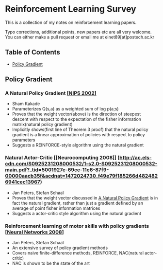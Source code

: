 # Reinforcement Learning Survey

This is a collection of my notes on reinforcement learning papers.

Typo corrections, additional points, new papers etc are all very welcome. You can either make a pull request or email me at einet89[at]postech.ac.kr


## Table of Contents

- [Policy Gradient](https://github.com/yoonholee/Reinforcement-Learning-Survey#policy-gradient)


## Policy Gradient

### A Natural Policy Gradient [[NIPS 2002]](http://papers.nips.cc/paper/2073-a-natural-policy-gradient.pdf)
  - Sham Kakade
  - Parameterizes Q(s,a) as a weighted sum of log p(a;s)
  - Proves that the weight vector(above) is the direction of steepest descent with respect to the expectation of the fisher information matrix(natural policy gradient)
  - Implicitly shows(first line of Theorem 3 proof) that the natural policy gradient is a linear approximation of policies with respect to policy parameters
  - Suggests a REINFORCE-style algorithm using the natural gradient
  
### Natural Actor-Critic [[Neurocomputing 2008]] (http://ac.els-cdn.com/S0925231208000532/1-s2.0-S0925231208000532-main.pdf?_tid=5001927e-69ce-11e6-87f9-00000aacb35f&acdnat=1472024730_f49e79f185266d4824826941cec13967)
  - Jan Peters, Stefan Schaal
  - Proves that the weight vector discussed in [A Natural Policy Gradient](https://github.com/yoonholee/Reinforcement-Learning-Survey#a-natural-policy-gradient) is in fact the natural gradient, rather than just a gradient defined by an average of point fisher information matrices
  - Suggests a actor-critic style algorithm using the natural gradient

### Reinforcement learning of motor skills with policy gradients [[Neural Networks 2008]](http://is.tuebingen.mpg.de/fileadmin/user_upload/files/publications/Neural-Netw-2008-21-682_4867[0].pdf)
  - Jan Peters, Stefan Schaal
  - An extensive survey of policy gradient methods
  - Covers naive finite-difference methods, REINFORCE, NAC(natural actor-critic)
  - NAC is shown to be the state of the art
